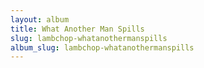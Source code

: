 ```yaml
---
layout: album
title: What Another Man Spills
slug: lambchop-whatanothermanspills
album_slug: lambchop-whatanothermanspills
---
```

